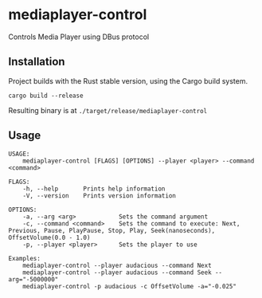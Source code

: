 # mediaplayer-control
Controls Media Player using DBus protocol

## Installation
Project builds with the Rust stable version, using the Cargo build system.

`cargo build --release`

Resulting binary is at `./target/release/mediaplayer-control`

## Usage
```
USAGE:
    mediaplayer-control [FLAGS] [OPTIONS] --player <player> --command <command>

FLAGS:
    -h, --help       Prints help information
    -V, --version    Prints version information

OPTIONS:
    -a, --arg <arg>            Sets the command argument
    -c, --command <command>    Sets the command to execute: Next, Previous, Pause, PlayPause, Stop, Play, Seek(nanoseconds), OffsetVolume(0.0 - 1.0)
    -p, --player <player>      Sets the player to use

Examples:
    mediaplayer-control --player audacious --command Next
    mediaplayer-control --player audacious --command Seek --arg="-5000000"
    mediaplayer-control -p audacious -c OffsetVolume -a="-0.025"
```
